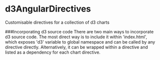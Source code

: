 # d3AngularDirectives
Customisable directives for a collection of d3 charts



###Incorporating d3 source code
There are two main ways to incorporate d3 source code. The most direct way is to include it within 'index.html', which exposes 'd3' variable to global namespace and can be called by any directive directly. Alternatively, it can be wrapped within a directive and listed as a dependency for each chart directive.
